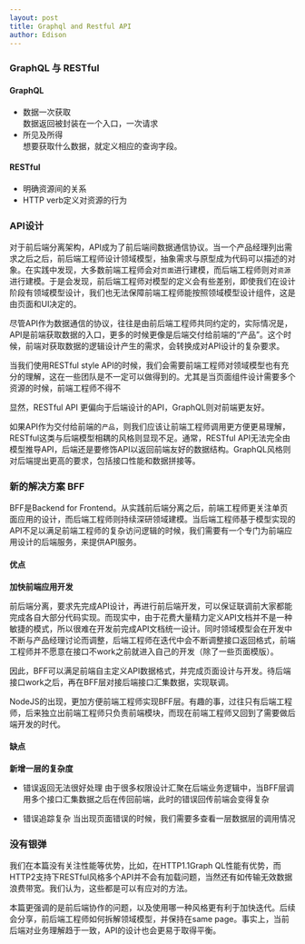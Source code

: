 ```yaml
---
layout: post
title: Graphql and Restful API 
author: Edison
---
```


### GraphQL 与 RESTful
#### GraphQL
- 数据一次获取  
数据返回被封装在一个入口，一次请求
- 所见及所得  
想要获取什么数据，就定义相应的查询字段。

#### RESTful
- 明确资源间的关系
- HTTP verb定义对资源的行为

### API设计

对于前后端分离架构，API成为了前后端间数据通信协议。当一个产品经理列出需求之后之后，前后端工程师设计领域模型，抽象需求与原型成为代码可以描述的对象。在实践中发现，大多数前端工程师会对```页面```进行建模，而后端工程师则对```资源```进行建模。于是会发现，前后端工程师对模型的定义会有些差别，即使我们在设计阶段有领域模型设计，我们也无法保障前端工程师能按照领域模型设计组件，这是由页面和UI决定的。

尽管API作为数据通信的协议，往往是由前后端工程师共同约定的，实际情况是，API是前端获取数据的入口，更多的时候更像是后端交付给前端的“产品”。这个时候，前端对获取数据的逻辑设计产生的需求，会转换成对API设计的复杂要求。

当我们使用RESTful style API的时候，我们会需要前端工程师对领域模型也有充分的理解，这在一些团队是不一定可以做得到的。尤其是当页面组件设计需要多个资源的时候，前端工程师不得不

显然，RESTful API 更偏向于后端设计的API，GraphQL则对前端更友好。

如果API作为交付给前端的```产品```，则我们应该让前端工程师调用更方便更易理解，RESTful这类与后端模型相耦的风格则显现不足。通常，RESTful API无法完全由模型推导API，后端还是要修饰API以返回前端友好的数据结构。GraphQL风格则对后端提出更高的要求，包括接口性能和数据拼接等。

### 新的解决方案 BFF
BFF是Backend for Frontend。从实践前后端分离之后，前端工程师更关注单页面应用的设计，而后端工程师则持续深研领域建模。当后端工程师基于模型实现的API不足以满足前端工程师的复杂访问逻辑的时候，我们需要有一个专门为前端应用设计的后端服务，来提供API服务。

#### 优点

**加快前端应用开发**  

前后端分离，要求先完成API设计，再进行前后端开发，可以保证联调前大家都能完成各自大部分代码实现。而现实中，由于花费大量精力定义API文档并不是一种敏捷的模式，所以很难在开发前完成API文档统一设计。同时领域模型会在开发中不断与产品经理讨论而调整，后端工程师在迭代中会不断调整接口返回格式，前端工程师并不愿意在接口不work之前就进入自己的开发（除了一些页面模版）。

因此，BFF可以满足前端自主定义API数据格式，并完成页面设计与开发。待后端接口work之后，再在BFF层对接后端接口汇集数据，实现联调。

NodeJS的出现，更加方便前端工程师实现BFF层。有趣的事，过往只有后端工程师，后来独立出前端工程师只负责前端模块，而现在前端工程师又回到了需要做后端开发的时代。

#### 缺点

**新增一层的复杂度**

- 错误返回无法很好处理
由于很多权限设计汇聚在后端业务逻辑中，当BFF层调用多个接口汇集数据之后在传回前端，此时的错误回传前端会变得复杂

- 错误追踪复杂
当出现页面错误的时候，我们需要多查看一层数据层的调用情况

### 没有银弹

我们在本篇没有关注性能等优势，比如，在HTTP1.1Graph QL性能有优势，而HTTP2支持下RESTful风格多个API并不会有加载问题，当然还有如传输无效数据浪费带宽。我们认为，这些都是可以有应对的方法。

本篇更强调的是前后端协作的问题，以及使用哪一种风格更有利于加快迭代。后续会分享，前后端工程师如何拆解领域模型，并保持在same page。事实上，当前后端对业务理解趋于一致，API的设计也会更易于取得平衡。
